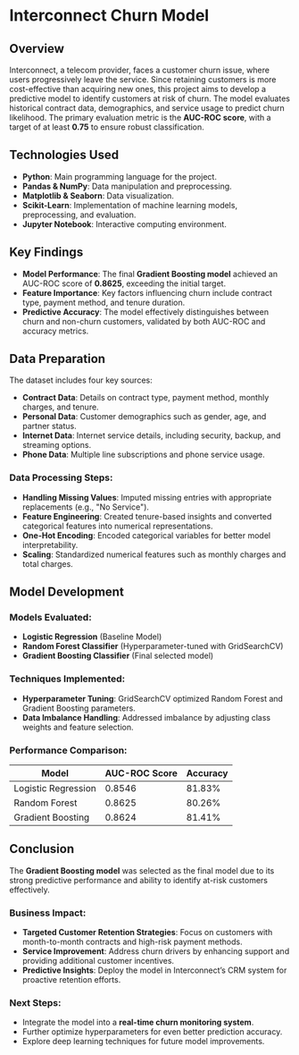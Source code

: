 # Interconnect Churn Model

## Overview
Interconnect, a telecom provider, faces a customer churn issue, where users progressively leave the service. Since retaining customers is more cost-effective than acquiring new ones, this project aims to develop a predictive model to identify customers at risk of churn. The model evaluates historical contract data, demographics, and service usage to predict churn likelihood. The primary evaluation metric is the **AUC-ROC score**, with a target of at least **0.75** to ensure robust classification.

## Technologies Used
- **Python**: Main programming language for the project.
- **Pandas & NumPy**: Data manipulation and preprocessing.
- **Matplotlib & Seaborn**: Data visualization.
- **Scikit-Learn**: Implementation of machine learning models, preprocessing, and evaluation.
- **Jupyter Notebook**: Interactive computing environment.

## Key Findings
- **Model Performance**: The final **Gradient Boosting model** achieved an AUC-ROC score of **0.8625**, exceeding the initial target.
- **Feature Importance**: Key factors influencing churn include contract type, payment method, and tenure duration.
- **Predictive Accuracy**: The model effectively distinguishes between churn and non-churn customers, validated by both AUC-ROC and accuracy metrics.

## Data Preparation
The dataset includes four key sources:
- **Contract Data**: Details on contract type, payment method, monthly charges, and tenure.
- **Personal Data**: Customer demographics such as gender, age, and partner status.
- **Internet Data**: Internet service details, including security, backup, and streaming options.
- **Phone Data**: Multiple line subscriptions and phone service usage.

### Data Processing Steps:
- **Handling Missing Values**: Imputed missing entries with appropriate replacements (e.g., "No Service").
- **Feature Engineering**: Created tenure-based insights and converted categorical features into numerical representations.
- **One-Hot Encoding**: Encoded categorical variables for better model interpretability.
- **Scaling**: Standardized numerical features such as monthly charges and total charges.

## Model Development
### Models Evaluated:
- **Logistic Regression** (Baseline Model)
- **Random Forest Classifier** (Hyperparameter-tuned with GridSearchCV)
- **Gradient Boosting Classifier** (Final selected model)

### Techniques Implemented:
- **Hyperparameter Tuning**: GridSearchCV optimized Random Forest and Gradient Boosting parameters.
- **Data Imbalance Handling**: Addressed imbalance by adjusting class weights and feature selection.

### Performance Comparison:
| Model                 | AUC-ROC Score | Accuracy  |
|----------------------|---------------|-------------|
| Logistic Regression  | 0.8546        | 81.83%      |
| Random Forest       | 0.8625        | 80.26%      |
| Gradient Boosting   | 0.8624        | 81.41%      |

## Conclusion
The **Gradient Boosting model** was selected as the final model due to its strong predictive performance and ability to identify at-risk customers effectively. 

### Business Impact:
- **Targeted Customer Retention Strategies**: Focus on customers with month-to-month contracts and high-risk payment methods.
- **Service Improvement**: Address churn drivers by enhancing support and providing additional customer incentives.
- **Predictive Insights**: Deploy the model in Interconnect’s CRM system for proactive retention efforts.

### Next Steps:
- Integrate the model into a **real-time churn monitoring system**.
- Further optimize hyperparameters for even better prediction accuracy.
- Explore deep learning techniques for future model improvements.


